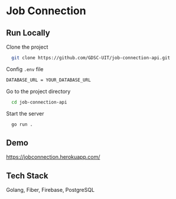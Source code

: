 # Job Connection

## Run Locally

Clone the project

```bash
  git clone https://github.com/GDSC-UIT/job-connection-api.git
```

Config `.env` file

```bash
DATABASE_URL = YOUR_DATABASE_URL
```

Go to the project directory

```bash
  cd job-connection-api
```

Start the server

```bash
  go run .
```

## Demo

https://jobconnection.herokuapp.com/

## Tech Stack

Golang, Fiber, Firebase, PostgreSQL
